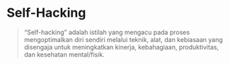 # Self-Hacking

> “Self-hacking” adalah istilah yang mengacu pada proses mengoptimalkan diri sendiri melalui teknik, alat, dan kebiasaan yang disengaja untuk meningkatkan kinerja, kebahagiaan, produktivitas, dan kesehatan mental/fisik. 
